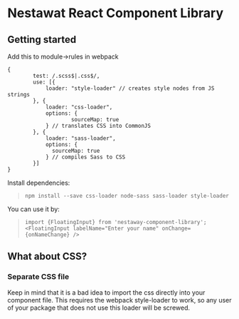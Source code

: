 # Nestawat React Component Library

## Getting started

Add this to module->rules in webpack

``` 
{
        test: /.scss$|.css$/,
        use: [{
            loader: "style-loader" // creates style nodes from JS strings
        }, {
            loader: "css-loader",
            options: {
                    sourceMap: true
            } // translates CSS into CommonJS
        }, {
            loader: "sass-loader",
            options: {
              sourceMap: true
            } // compiles Sass to CSS
        }]
}
```

Install dependencies:

> `npm install --save css-loader node-sass sass-loader style-loader`

You can use it by:

> `import {FloatingInput} from 'nestaway-component-library';` <br />
> `<FloatingInput labelName="Enter your name" onChange={onNameChange} />`


## What about CSS?

### Separate CSS file

Keep in mind that it is a bad idea to import the css directly into your component file. This requires the webpack style-loader to work, so any user of your package that does not use this loader will be screwed.

